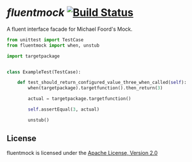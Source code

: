 # *fluentmock* [![Build Status](https://travis-ci.org/aelgru/fluentmock.png?branch=master)](https://travis-ci.org/aelgru/fluentmock)

A fluent interface facade for Michael Foord's Mock.

```python
from unittest import TestCase
from fluentmock import when, unstub

import targetpackage


class ExampleTest(TestCase):

    def test_should_return_configured_value_three_when_called(self):
        when(targetpackage).targetfunction().then_return(3)

        actual = targetpackage.targetfunction()

        self.assertEqual(3, actual)

        unstub()
```
## License

fluentmock is licensed under the
[Apache License, Version 2.0](https://raw.github.com/aelgru/committer/master/src/main/python/committer/LICENSE.txt)
